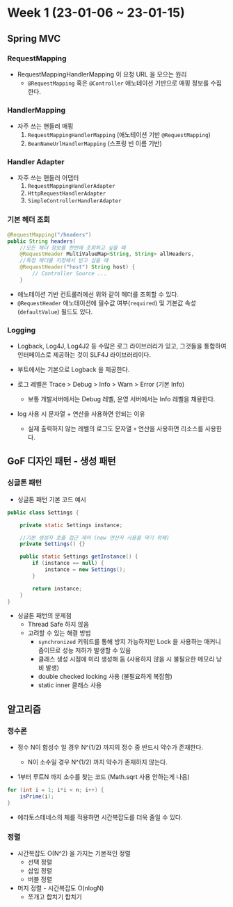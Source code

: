 # Week 1 (23-01-06 ~ 23-01-15)

## Spring MVC
### RequestMapping
- RequestMappingHandlerMapping 이 요청 URL 을 모으는 원리
    - `@RequestMapping` 혹은 `@Controller` 애노테이션 기반으로 매핑 정보를 수집한다.

### HandlerMapping
- 자주 쓰는 핸들러 매핑
    1. `RequestMappingHandlerMapping` (애노테이션 기반 `@RequestMapping`)
    2. `BeanNameUrlHandlerMapping` (스프링 빈 이름 기반)

### Handler Adapter
- 자주 쓰는 핸들러 어댑터
    1. `RequestMappingHandlerAdapter`
    2. `HttpRequestHandlerAdapter`
    3. `SimpleControllerHandlerAdapter`

### 기본 헤더 조회
```java
@RequestMapping("/headers")
public String headers(
    //모든 헤더 정보를 한번에 조회하고 싶을 때
    @RequestHeader MultiValueMap<String, String> allHeaders,
    //특정 헤더를 지정해서 받고 싶을 때
    @RequestHeader("host") String host) {
        // Controller Source ...
    }
```
- 애노테이션 기반 컨트롤러에선 위와 같이 헤더를 조회할 수 있다.
- `@RequestHeader` 애노테이션에 필수값 여부(`required`) 및 기본값 속성(`defaultValue`) 필드도 있다.

### Logging
- Logback, Log4J, Log4J2 등 수많은 로그 라이브러리가 있고, 그것들을 통합하여 인터페이스로 제공하는 것이 SLF4J 라이브러리이다.
- 부트에서는 기본으로 Logback 을 제공한다.
- 로그 레벨은 Trace > Debug > Info > Warn > Error (기본 Info)
    - 보통 개발서버에서는 Debug 레벨, 운영 서버에서는 Info 레벨을 채용한다.

- log 사용 시 문자열 + 연산을 사용하면 안되는 이유
    - 실제 출력하지 않는 레벨의 로그도 문자열 `+` 연산을 사용하면 리소스를 사용한다.

## GoF 디자인 패턴 - 생성 패턴
### 싱글톤 패턴
- 싱글톤 패턴 기본 코드 예시
```java
public class Settings {

    private static Settings instance;

    //기본 생성자 호출 접근 제어 (new 연산자 사용을 막기 위해)
    private Settings() {}

    public static Settings getInstance() {
        if (instance == null) {
            instance = new Settings();
        }

        return instance;
    }
}
```
- 싱글톤 패턴의 문제점
    - Thread Safe 하지 않음
    - 고려할 수 있는 해결 방법
        - `synchronized` 키워드를 통해 방지 가능하지만 Lock 을 사용하는 매커니즘이므로 성능 저하가 발생할 수 있음
        - 클래스 생성 시점에 미리 생성해 둠 (사용하지 않을 시 불필요한 메모리 낭비 발생)
        - double checked locking 사용 (불필요하게 복잡함)
        - static inner 클래스 사용 
    
     

## 알고리즘
### 정수론
- 정수 N이 합성수 일 경우 N^(1/2) 까지의 정수 중 반드시 약수가 존재한다.
    - N이 소수일 경우 N^(1/2) 까지 약수가 존재하지 않는다.

- 1부터 루트N 까지 소수를 찾는 코드 (Math.sqrt 사용 안하는게 나음)
```java
for (int i = 1; i*i < n; i++) {
    isPrime(i);
}
```
- 에라토스테네스의 체를 적용하면 시간복잡도를 더욱 줄일 수 있다.

### 정렬
- 시간복잡도 O(N^2) 을 가지는 기본적인 정렬
    - 선택 정렬 
    - 삽입 정렬 
    - 버블 정렬
- 머지 정렬 - 시간복잡도 O(nlogN)
    - 쪼개고 합치기 합치기

